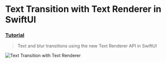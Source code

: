 # Text Transition with Text Renderer in SwiftUI
 ### [Tutorial](https://designcode.io/swiftui-handbook-text-transition-with-text-renderer)
> Text and blur transitions using the new Text Renderer API in SwiftUI

![Text Transition with Text Renderer](https://github.com/user-attachments/assets/1f6064bd-a9b5-4e2f-83a9-aa71333dc37d)
 